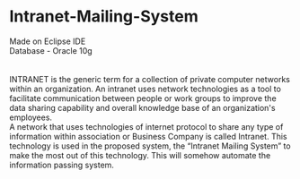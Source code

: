 # Intranet-Mailing-System
 
 Made on Eclipse IDE <br>
 Database - Oracle 10g 
<br>
<br>
<br>
INTRANET is the generic term for a collection of private
computer networks within an organization. An intranet
uses network technologies as a tool to facilitate
communication between people or work groups to improve
the data sharing capability and overall knowledge base of an
organization's employees.
<br>
A network that uses technologies of internet protocol to
share any type of information within association or Business
Company is called Intranet. This technology is used in the
proposed system, the “Intranet Mailing System” to make the
most out of this technology. This will somehow automate
the information passing system.
